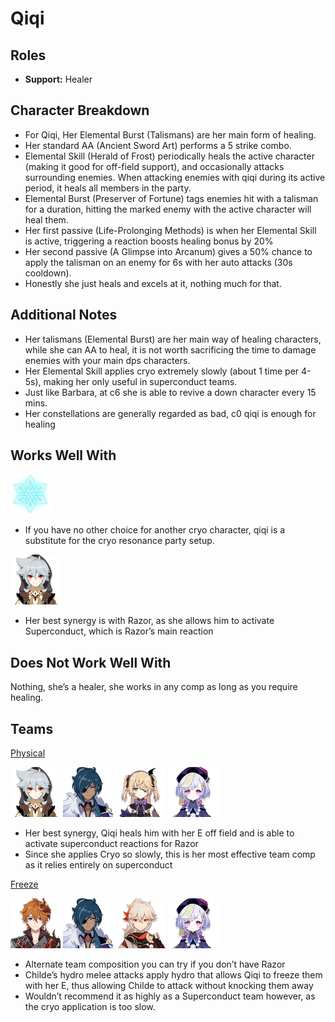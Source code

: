 # Qiqi

## Roles

* **Support:** Healer

## Character Breakdown

* For Qiqi, Her Elemental Burst \(Talismans\) are her main form of healing.
* Her standard AA \(Ancient Sword Art\) performs a 5 strike combo.
* Elemental Skill \(Herald of Frost\) periodically heals the active character \(making it good for off-field support\), and occasionally attacks surrounding enemies. When attacking enemies with qiqi during its active period, it heals all members in the party.
* Elemental Burst \(Preserver of Fortune\) tags enemies hit with a talisman for a duration, hitting the marked enemy with the active character will heal them.
* Her first passive \(Life-Prolonging Methods\) is when her Elemental Skill is active, triggering a reaction boosts healing bonus by 20%
* Her second passive \(A Glimpse into Arcanum\) gives a 50% chance to apply the talisman on an enemy for 6s with her auto attacks \(30s cooldown\).
* Honestly she just heals and excels at it, nothing much for that.

## Additional Notes

* Her talismans \(Elemental Burst\) are her main way of healing characters, while she can AA to heal, it is not worth sacrificing the time to damage enemies with your main dps characters.
* Her Elemental Skill applies cryo extremely slowly \(about 1 time per 4-5s\), making her only useful in superconduct teams.
* Just like Barbara, at c6 she is able to revive a down character every 15 mins.
* Her constellations are generally regarded as bad, c0 qiqi is enough for healing

## Works Well With

![](../../.gitbook/assets/element_cryo.webp) 

* If you have no other choice for another cryo character, qiqi is a substitute for the cryo resonance party setup.

![](../../.gitbook/assets/ui_avataricon_razor.png) 

* Her best synergy is with Razor, as she allows him to activate Superconduct, which is Razor’s main reaction

## Does Not Work Well With

Nothing, she’s a healer, she works in any comp as long as you require healing.

## Teams

[Physical](../../teams/physical.md)

![](../../.gitbook/assets/ui_avataricon_razor.png) ![](../../.gitbook/assets/ui_avataricon_kaeya.png) ![](../../.gitbook/assets/ui_avataricon_fischl.png) ![](../../.gitbook/assets/ui_avataricon_qiqi.png) 

* Her best synergy, Qiqi heals him with her E off field and is able to activate superconduct reactions for Razor
* Since she applies Cryo so slowly, this is her most effective team comp as it relies entirely on superconduct

[Freeze](../../teams/freeze.md)

![](../../.gitbook/assets/ui_avataricon_tartaglia.png) ![](../../.gitbook/assets/ui_avataricon_kaeya.png) ![](../../.gitbook/assets/ui_avataricon_kazuha.png) ![](../../.gitbook/assets/ui_avataricon_qiqi.png) 

* Alternate team composition you can try if you don’t have Razor
* Childe’s hydro melee attacks apply hydro that allows Qiqi to freeze them with her E, thus allowing Childe to attack without knocking them away
* Wouldn’t recommend it as highly as a Superconduct team however, as the cryo application is too slow.

